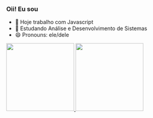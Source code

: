 ### Oii! Eu sou

- 🔭 Hoje trabalho com Javascript
- 🌱 Estudando Análise e Desenvolvimento de Sistemas
- 😄 Pronouns: ele/dele
<div>
<a href="https://beacons.ai/Digo0101">
<img height="180em" src="https://github-readme-stats.vercel.app/api?username=Digo0101&show_icons=true&theme=dark&include_all_comits=true&count_private=true"/>
<img height="180em" src="https//github-readme-stats.vercel.app/api/top=langs/?username=Digo0101&layout=compact&langs_count=16&theme=dark"/>
</div>
